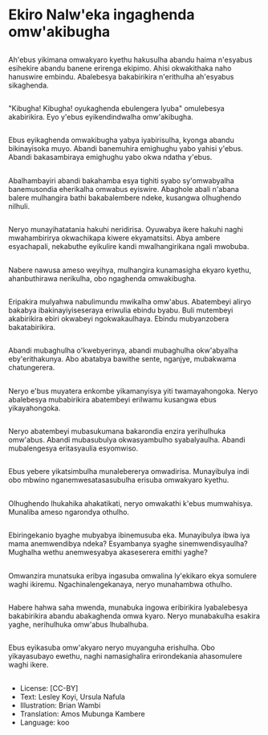 # Ekiro Nalw'eka ingaghenda omw'akibugha

##
Ah'ebus yikimana omwakyaro kyethu hakusulha abandu haima n'esyabus esihekire abandu banene erirenga ekipimo. Ahisi okwakithaka naho hanuswire embindu. Abalebesya bakabirikira n'erithulha ah'esyabus sikaghenda.

##
"Kibugha! Kibugha! oyukaghenda ebulengera lyuba" omulebesya akabirikira. Eyo y'ebus eyikendindwalha omw'akibugha.

##
Ebus eyikaghenda omwakibugha yabya iyabirisulha, kyonga abandu bikinayisoka muyo. Abandi banemuhira emighughu yabo yahisi y'ebus. Abandi bakasambiraya emighughu yabo okwa ndatha y'ebus.

##
Abalhambayiri abandi bakahamba esya tighiti syabo sy'omwabyalha banemusondia eherikalha omwabus eyiswire. Abaghole abali n'abana balere mulhangira bathi bakabalembere ndeke, kusangwa olhughendo nilhuli.

##
Neryo munayihatatania hakuhi neridirisa. Oyuwabya ikere hakuhi naghi mwahambirirya okwachikapa kiwere ekyamatsitsi. Abya ambere esyachapali, nekabuthe eyikulire kandi mwalhangirikana ngali mwobuba.

##
Nabere nawusa ameso weyihya, mulhangira kunamasigha ekyaro kyethu, ahanbuthirawa nerikulha, obo ngaghenda omwakibugha.

##
Eripakira mulyahwa nabulimundu mwikalha omw'abus. Abatembeyi aliryo bakabya ibakinayiyiseseraya eriwulia ebindu byabu. Buli mutembeyi akabirikira ebiri okwabeyi ngokwakaulhaya. Ebindu mubyanzobera bakatabirikira.

##
Abandi mubaghulha o'kwebyerinya, abandi mubaghulha okw'abyalha eby'erithakunya. Abo abatabya bawithe sente, nganjye, mubakwama chatungerera.

##
Neryo e'bus muyatera enkombe yikamanyisya yiti twamayahongoka. Neryo abalebesya mubabirikira abatembeyi erilwamu kusangwa ebus yikayahongoka.

##
Neryo abatembeyi mubasukumana bakarondia enzira yerihulhuka omw'abus. Abandi mubasubulya okwasyambulho syabalyaulha. Abandi mubalengesya eritasyaulia esyomwiso.

##
Ebus yebere yikatsimbulha munalebererya omwadirisa. Munayibulya indi obo mbwino nganemwesatasasubulha erisuba omwakyaro kyethu.

##
Olhughendo lhukahika ahakatikati, neryo omwakathi k'ebus mumwahisya. Munaliba ameso ngarondya othulho.

##
Ebiringekanio byaghe mubyabya ibinemusuba eka. Munayibulya ibwa iya mama anemwendibya ndeka? Esyambanya syaghe sinemwendisyaulha? Mughalha wethu anemwesyabya akaseserera emithi yaghe?

##
Omwanzira munatsuka eribya ingasuba omwalina ly'ekikaro ekya somulere waghi ikiremu. Ngachinalengekanaya, neryo munahambwa othulho.

##
Habere hahwa saha mwenda, munabuka ingowa eribirikira lyabalebesya bakabirikira abandu abakaghenda omwa kyaro. Neryo munabakulha esakira yaghe, nerihulhuka omw'abus lhubalhuba.

##
Ebus eyikasuba omw'akyaro neryo muyanguha erishulha. Obo yikayasubayo ewethu, naghi namasighalira erirondekania ahasomulere waghi ikere.

##
* License: [CC-BY]
* Text: Lesley Koyi, Ursula Nafula
* Illustration: Brian Wambi
* Translation: Amos Mubunga Kambere
* Language: koo
